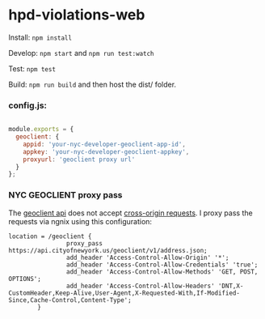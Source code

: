 # hpd-violations-web

Install: ``` npm install ```

Develop: ``` npm start ``` and ``` npm run test:watch ``` 

Test: ``` npm test ```

Build: ``` npm run build ``` and then host the dist/ folder.

### config.js:

``` javascript

module.exports = {
  geoclient: {
    appid: 'your-nyc-developer-geoclient-app-id',
    appkey: 'your-nyc-developer-geoclient-appkey',
    proxyurl: 'geoclient proxy url'
  }
};


```


### NYC GEOCLIENT proxy pass

The [geoclient api](https://api.cityofnewyork.us/geoclient/v1/doc) does not accept [cross-origin requests](http://enable-cors.org/). I proxy pass the requests via ngnix using this configuration:

``` 
location = /geoclient {
                proxy_pass https://api.cityofnewyork.us/geoclient/v1/address.json;
                add_header 'Access-Control-Allow-Origin' '*';
                add_header 'Access-Control-Allow-Credentials' 'true';
                add_header 'Access-Control-Allow-Methods' 'GET, POST, OPTIONS';
                add_header 'Access-Control-Allow-Headers' 'DNT,X-CustomHeader,Keep-Alive,User-Agent,X-Requested-With,If-Modified-Since,Cache-Control,Content-Type';
        }

```



